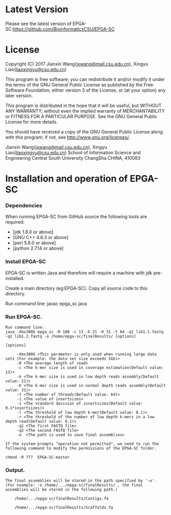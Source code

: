 Latest Version
==============
Please see the latest version of EPGA-SC:https://github.com/BioinformaticsCSU/EPGA-SC


License
=======

Copyright (C) 2017 Jianxin Wang(jxwang@mail.csu.edu.cn), Xingyu Liao(liaoxingyu@csu.edu.cn)

This program is free software; you can redistribute it and/or
modify it under the terms of the GNU General Public License
as published by the Free Software Foundation; either version 3
of the License, or (at your option) any later version.

This program is distributed in the hope that it will be useful,
but WITHOUT ANY WARRANTY; without even the implied warranty of
MERCHANTABILITY or FITNESS FOR A PARTICULAR PURPOSE.  See the
GNU General Public License for more details.

You should have received a copy of the GNU General Public License
along with this program; if not, see <http://www.gnu.org/licenses/>.

Jianxin Wang(jxwang@mail.csu.edu.cn), Xingyu Liao(liaoxingyu@csu.edu.cn)
School of Information Science and Engineering
Central South University
ChangSha
CHINA, 410083


Installation and operation of EPGA-SC 
==================================

### Dependencies

When running EPGA-SC from GitHub source the following tools are required:

* [jdk 1.8.0 or above]
* [GNU C++ 4.6.3 or above] 
* [perl 5.6.0 or above] 
* [python 2.7.14 or above]
 
### Install EPGA-SC

EPGA-SC is written Java and therefore will require a machine with jdk pre-installed.

Create a main directory (eg:EPGA-SC). Copy all source code to this directory.

Run command line: javac epga_sc.java 

### Run EPGA-SC.
	
    Run command line:  
	java -Xmx300G epga_sc -R 100 -c 13 -k 21 -K 31 -t 64 -q1 lib1.1.fastq -q2 lib1.2.fastq -o /home/epga-sc/finalResults/ [options] 
	
	[options]
	
	     -Xmx300G <This parameter is only used when running large data sets (For example: the data set size exceeds 5Gb)>
	     -R <The average length of read>
	     -c <The k-mer size is used in coverage estimation(Default value: 13)>
	     -k <The k-mer size is used in low depth reads assembly(Default value: 21)>
	     -K <The k-mer size is used in normal depth reads assembly(Default value: 31)>
	     -t <The number of threads(Default value: 64)>
	     -i <The value of insertsizes>
	     -s <The standard devision of insertsizes(Default value: 0.1*insertsizes)>
	     -l <The threshold of low depth k-mer(Default value: 0.1)>
	     -r <The threshold of the number of low depth k-mers in a low depth read(Default value: 0.1)>
	     -q1 <The first FASTQ file>
	     -q2 <The second FASTQ file>
         -o  <The path is used to save final assemblies>		 
	
	If the system prompts "operation not permitted", we need to run the following command to modify the permissions of the EPGA-SC folder.
	
	chmod -R 777  EPGA-SC-master
	

### Output.
    
	The final assemblies will be stored in the path specified by '-o'. (For example: -o /home/.../epga-sc/finalResults/ , the final assemblies will be stored in the following path.)
    
        /home/.../epga-sc/finalResults/Contigs.fa
		
        /home/.../epga-sc/finalResults/Scaffolds.fa
